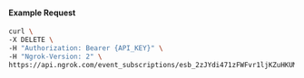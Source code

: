 <!-- Code generated for API Clients. DO NOT EDIT. -->

#### Example Request

```bash
curl \
-X DELETE \
-H "Authorization: Bearer {API_KEY}" \
-H "Ngrok-Version: 2" \
https://api.ngrok.com/event_subscriptions/esb_2zJYdi471zFWFvr1ljKZuHKUMvK/sources/ip_policy_updated.v0
```
